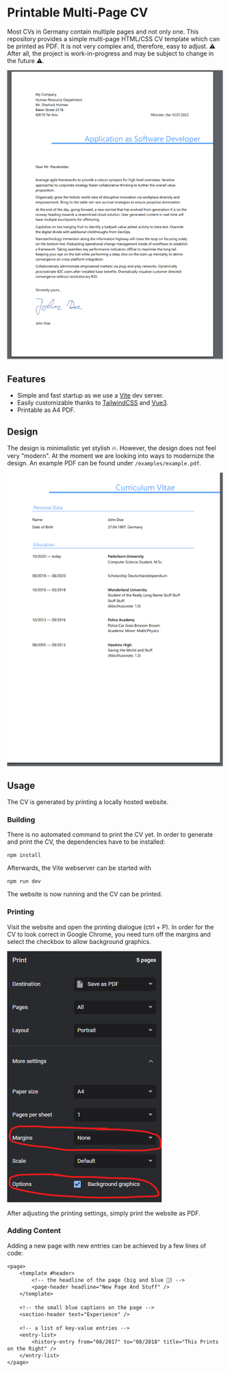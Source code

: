 # Printable Multi-Page CV 

Most CVs in Germany contain multiple pages and not only one.
This repository provides a simple multi-page HTML/CSS CV template which can be printed as PDF.
It is not very complex and, therefore, easy to adjust.
⚠ After all, the project is work-in-progress and may be subject to change in the future ⚠. 

![printing-dialogue-chrome](examples/screenshots/cover-letter.png "Cover Letter Example")

## Features

* Simple and fast startup as we use a [Vite](https://vitejs.dev) dev server.
* Easily customizable thanks to [TailwindCSS](https://tailwindcss.com) and [Vue3](https://vuejs.org/).
* Printable as A4 PDF.

## Design

The design is minimalistic yet stylish 🔥.
However, the design does not feel very "modern". 
At the moment we are looking into ways to modernize the design.
An example PDF can be found under `/examples/example.pdf`.

![printing-dialogue-chrome](examples/screenshots/education-page.png "Example Page")

## Usage
The CV is generated by printing a locally hosted website.

### Building

There is no automated command to print the CV yet.
In order to generate and print the CV, the dependencies have to be installed: 

```
npm install
```

Afterwards, the Vite webserver can be started with 

```
npm run dev
```

The website is now running and the CV can be printed.

### Printing

Visit the website and open the printing dialogue (ctrl + P).
In order for the CV to look correct in Google Chrome, you need turn off the margins and select the checkbox to allow background graphics.

![printing-dialogue-chrome](examples/screenshots/printing-dialogue-chrome.png "Printing Dialogue in Chrome")

After adjusting the printing settings, simply print the website as PDF.

### Adding Content
Adding a new page with new entries can be achieved by a few lines of code: 

```vue
<page>
    <template #header>
        <!-- the headline of the page (big and blue 🐋) -->
        <page-header headline="New Page And Stuff" />
    </template>
    
    <!-- the small blue captions on the page -->
    <section-header text="Experience" />

    <!-- a list of key-value entries -->
    <entry-list>
        <history-entry from="08/2017" to="08/2018" title="This Prints on the Right" />
    </entry-list>
</page>
```
